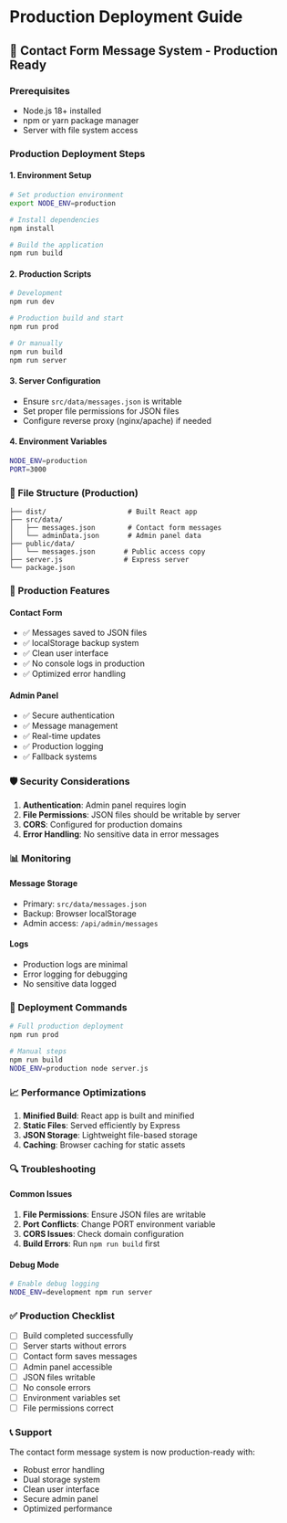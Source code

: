 # Production Deployment Guide

## 🚀 Contact Form Message System - Production Ready

### Prerequisites
- Node.js 18+ installed
- npm or yarn package manager
- Server with file system access

### Production Deployment Steps

#### 1. Environment Setup
```bash
# Set production environment
export NODE_ENV=production

# Install dependencies
npm install

# Build the application
npm run build
```

#### 2. Production Scripts
```bash
# Development
npm run dev

# Production build and start
npm run prod

# Or manually
npm run build
npm run server
```

#### 3. Server Configuration
- Ensure `src/data/messages.json` is writable
- Set proper file permissions for JSON files
- Configure reverse proxy (nginx/apache) if needed

#### 4. Environment Variables
```bash
NODE_ENV=production
PORT=3000
```

### 📁 File Structure (Production)
```
├── dist/                    # Built React app
├── src/data/
│   ├── messages.json        # Contact form messages
│   └── adminData.json       # Admin panel data
├── public/data/
│   └── messages.json       # Public access copy
├── server.js               # Express server
└── package.json
```

### 🔧 Production Features

#### Contact Form
- ✅ Messages saved to JSON files
- ✅ localStorage backup system
- ✅ Clean user interface
- ✅ No console logs in production
- ✅ Optimized error handling

#### Admin Panel
- ✅ Secure authentication
- ✅ Message management
- ✅ Real-time updates
- ✅ Production logging
- ✅ Fallback systems

### 🛡️ Security Considerations

1. **Authentication**: Admin panel requires login
2. **File Permissions**: JSON files should be writable by server
3. **CORS**: Configured for production domains
4. **Error Handling**: No sensitive data in error messages

### 📊 Monitoring

#### Message Storage
- Primary: `src/data/messages.json`
- Backup: Browser localStorage
- Admin access: `/api/admin/messages`

#### Logs
- Production logs are minimal
- Error logging for debugging
- No sensitive data logged

### 🚀 Deployment Commands

```bash
# Full production deployment
npm run prod

# Manual steps
npm run build
NODE_ENV=production node server.js
```

### 📈 Performance Optimizations

1. **Minified Build**: React app is built and minified
2. **Static Files**: Served efficiently by Express
3. **JSON Storage**: Lightweight file-based storage
4. **Caching**: Browser caching for static assets

### 🔍 Troubleshooting

#### Common Issues
1. **File Permissions**: Ensure JSON files are writable
2. **Port Conflicts**: Change PORT environment variable
3. **CORS Issues**: Check domain configuration
4. **Build Errors**: Run `npm run build` first

#### Debug Mode
```bash
# Enable debug logging
NODE_ENV=development npm run server
```

### ✅ Production Checklist

- [ ] Build completed successfully
- [ ] Server starts without errors
- [ ] Contact form saves messages
- [ ] Admin panel accessible
- [ ] JSON files writable
- [ ] No console errors
- [ ] Environment variables set
- [ ] File permissions correct

### 📞 Support

The contact form message system is now production-ready with:
- Robust error handling
- Dual storage system
- Clean user interface
- Secure admin panel
- Optimized performance
